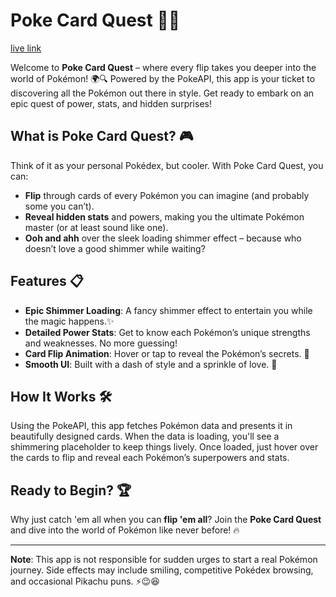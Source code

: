 # Poke Card Quest 🎴✨


[live link](https://vivek4nag.github.io/PokeCard-Quest-/)

Welcome to **Poke Card Quest** – where every flip takes you deeper into the world of Pokémon! 🌍🔍 Powered by the PokeAPI, this app is your ticket to discovering all the Pokémon out there in style. Get ready to embark on an epic quest of power, stats, and hidden surprises!

## What is Poke Card Quest? 🎮
Think of it as your personal Pokédex, but cooler. With Poke Card Quest, you can:
- **Flip** through cards of every Pokémon you can imagine (and probably some you can’t).
- **Reveal hidden stats** and powers, making you the ultimate Pokémon master (or at least sound like one).
- **Ooh and ahh** over the sleek loading shimmer effect – because who doesn’t love a good shimmer while waiting?

## Features 📋
- **Epic Shimmer Loading**: A fancy shimmer effect to entertain you while the magic happens.✨
- **Detailed Power Stats**: Get to know each Pokémon’s unique strengths and weaknesses. No more guessing!
- **Card Flip Animation**: Hover or tap to reveal the Pokémon’s secrets. 🔄
- **Smooth UI**: Built with a dash of style and a sprinkle of love. 💖

## How It Works 🛠️
Using the PokeAPI, this app fetches Pokémon data and presents it in beautifully designed cards. When the data is loading, you'll see a shimmering placeholder to keep things lively. Once loaded, just hover over the cards to flip and reveal each Pokémon’s superpowers and stats.

## Ready to Begin? 🏆
Why just catch 'em all when you can **flip 'em all**? Join the **Poke Card Quest** and dive into the world of Pokémon like never before! 🔥

---

**Note**: This app is not responsible for sudden urges to start a real Pokémon journey. Side effects may include smiling, competitive Pokédex browsing, and occasional Pikachu puns. ⚡😉😆
